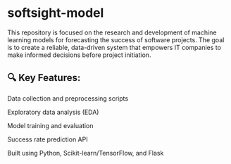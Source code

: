 # softsight-model

This repository is focused on the research and development of machine learning models for forecasting the success of software projects. The goal is to create a reliable, data-driven system that empowers IT companies to make informed decisions before project initiation.

## 🔍 Key Features:

Data collection and preprocessing scripts

Exploratory data analysis (EDA)

Model training and evaluation

Success rate prediction API

Built using Python, Scikit-learn/TensorFlow, and Flask
